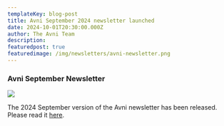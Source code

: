 ```yaml
---
templateKey: blog-post
title: Avni September 2024 newsletter launched
date: 2024-10-01T20:30:00.000Z
author: The Avni Team
description:
featuredpost: true
featuredimage: /img/newsletters/avni-newsletter.png
---
```


### Avni September Newsletter

<a href="https://mailchi.mp/417c29ef3911/avni-july-newsletter-14185944">
<img src="/img/newsletters/avni-newsletter.png">
</a>

<br>

The 2024 September version of the Avni newsletter has been released. Please read it [here](https://mailchi.mp/417c29ef3911/avni-july-newsletter-14185944). 

<br>
<br>
<br>
